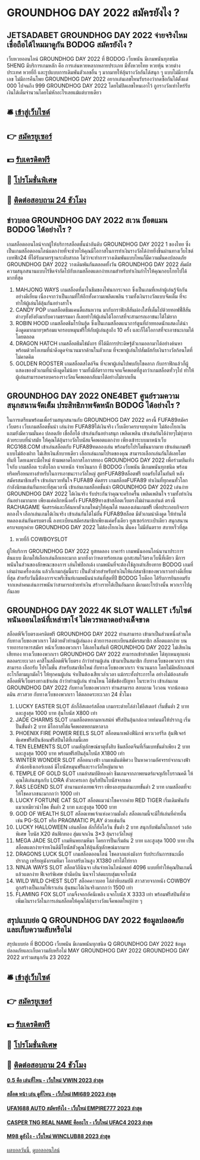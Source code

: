 # GROUNDHOG DAY 2022 สมัครยังไง ?
## JETSADABET GROUNDHOG DAY 2022 จ่ายจริงไหม เชื่อถือได้ไหมมาดูกัน BODOG สมัครยังไง ?
เว็บหวยออนไลน์ GROUNDHOG DAY 2022 ที่ BODOG เว็บพนัน มีเกมพนันทุกชนิด 5HENG มีบริการเกมหลัก คือ การเล่นหวยหลากหลายประเภท มีทั้งหวยไทย หวยหุ้น หวยต่างประเทศ หวยยี่กี และรูปแบบการเดิมพันตัวเลขอื่น ๆ มากมายให้ลุ้นรางวัลกันได้สนุก ๆ แบบไม่มีการอั้นเลข ไม่มีการคืนโพย GROUNDHOG DAY 2022 อยากเล่นเลขไหนรับรองว่ากดซื้อกันได้ตั้งแต่ 000 ไปจนถึง 999 GROUNDHOG DAY 2022 โดยไม่ปิดเลขไหนเอาไว้ ถูกรางวัลเท่าไหร่รับเงินได้เต็มจำนวนโดยไม่หักอะไรเลยแม้แต่บาทเดียว

## 🛎 [เข้าสู่เว็บไซต์](https://bit.ly/3SdLNi2)
## 👉 [สมัครยูเซอร์](https://bit.ly/3SdLNi2)
## 💵 [รับเครดิตฟรี](https://bit.ly/3dyRKHj)
## 👑 [โปรโมชั่นพิเศษ](https://bit.ly/3dyRKHj)
## 📱 [ติดต่อสอบถาม 24 ชัวโมง](https://bit.ly/3dyRKHj)

## ข่าวบอล GROUNDHOG DAY 2022 สเวน บ็อตแมน BODOG ได้อย่างไร ?
เกมสล็อตออนไลน์จากผู้ให้บริการสล็อตชั้นนำอันดับ GROUNDHOG DAY 2022 1 ของไทย ซึ่งเป็นเกมสล็อตออนไลน์แตกง่ายที่จะช่วยให้คุณมีโอกาสในการทำเงินรางวัลได้ง่ายยิ่งขึ้นผ่านทางเว็บไซต์ เบทฟิก24 ที่ได้รับมาตรฐานระดับสากล ไม่ว่าจะทำการวางเดิมพันแบบไหนก็มีความมั่นคงปลอดภัย GROUNDHOG DAY 2022 วางเดิมพันกันตลอดทั้งวัน GROUNDHOG DAY 2022 สัมผัสความสนุกสนานแบบไร้ขีดจำกัดไปกับเกมสล็อตแตกง่ายเกมสำหรับทำเงินกำไรให้คุณกอบโกยไปได้มากที่สุด
1. MAHJONG WAYS เกมสล็อตที่มาในธีมของไพ่นกกระจอก ซึ่งเป็นเกมที่เหล่าผู้เล่นรู้จักกันอย่างดีเยี่ยม เนื่องจากว่าเป็นเกมที่ให้อีกทั้งความเพลิดเพลิน รวมทั้งเงินรางวัลแบบจัดเต็ม ที่จะทำให้ผู้เล่นได้ลุ้นกันอย่างสาใจ
2. CANDY POP เกมสล็อตธีมแคนดี้แสนหวาน มากับกราฟิกสีสันผ่องใสที่เต็มไปด้วยทอฟฟี่สีสันต่างๆทั้งยังยังมากับความธรรมดา ก็เลยทำให้ผู้เล่นได้โอกาสที่จะสามารถเอาชนะได้ไม่ยาก
3. ROBIN HOOD เกมสล็อตธีมโรบินฮู้ด ซึ่งเป็นเกมสล็อตแนวการ์ตูนที่ถ่ายทอดนักแสดงได้น่าดึงดูดมากมายๆพร้อมแจกรอบหมุนฟรีให้กับผู้เล่นสูงถึง 10 ครั้ง และก็ได้โอกาสที่จะเอาชนะเกมได้โดยตลอด
4. DRAGON HATCH เกมสล็อตธีมไข่มังกร ที่ได้มีการประดิษฐ์ตัวเกมออกมาได้อย่างค้นหา พร้อมด้วยไอเทมที่น่าดึงดูดจำนวนมากด้านในตัวเกม ที่จะพาผู้เล่นไปสัมผัสกับเงินรางวัลก้อนโตที่ไม่คาดคิด
5. GOLDEN ROOSTER เกมสล็อตสไตล์จีน ที่จะพาผู้เล่นไปพบกับโชคลาภ กับกราฟิกแล้วก็ผู้แสดงของตัวเกมที่น่าดึงดูดไม่น้อย รวมทั้งมีอัตราการแจกแจ็คพอตที่สูงกว่าเกมสล็อตทั่วๆไป ทำให้ผู้เล่นสามารถครอบครองรางวัลแจ็คพอตกลับมาได้อย่างไม่ยากเย็น

## GROUNDHOG DAY 2022 ONE4BET ศูนย์รวมความสนุกสนานจัดเต็ม ประสิทธิภาพจัดหนัก BODOG ได้อย่างไร ?
ในการเตรียมพร้อมเพื่อร่วมสนุกสนานกับ GROUNDHOG DAY 2022 ตรงนี้ FUFA89สมัครเว็บตรง เว็บเกมสล็อตชั้นนำ เล่นง่าย FUFA89ได้เงินจริง เว็บเดียวครบจบทุกค่าย ไม่ต้องโยกเงิน แถมยังมีความมั่นคง ปลอดภัย เชื่อถือได้ เข้าเล่นกันอย่างสนุก เพลิดเพลิน เข้าเล่นกันได้ง่ายๆไม่ยุ่งยาก ด้วยระบบที่นำสมัย ให้คุณได้ลุ้นรางวัลโบนัสแจ็คพอตแตกง่าย เพียงเข้าระบบมาหน้าเว็บ RCG168.COM เข้าเล่นสล็อตกับ FUFA89ทดลองเล่น
พร้อมรับโปรโมชั่นมากมาย เข้าเล่นเกมฟรี แบบไม่ต้องฝาก ไม่เสียเงินสักบาทเดียว เลือกเล่นเกมโปรดของคุณ สามารถเลือกเล่นกันได้เลยโดยทันที โดยเฉพาะมือใหม่ ห้ามพลาดโอกาสโอกาสทอง GROUNDHOG DAY 2022 เพื่อร่วมบันเทิงใจกับ เกมสล็อต ระดับโลก แจกหนัก จ่ายเงินมาก ที่ BODOG เว็บพนัน มีเกมพนันทุกชนิด พร้อมทริคหรือหนทางสำหรับในการเอาชนะรางวัลใหญ่ สูตรFUFA89สล็อตฟรี ยอมรับได้ในทันที หลังสมัครสมาชิกเสร็จ เข้าเล่นรวยทันใจ
FUFA89 คัดสรร เกมสล็อตFUFA89 ทำเงินที่ทุกคนทั่วโลก กำลังนิยมเล่นกันเยอะที่สุดเวลานี้ เข้าเล่นเกมสล็อตชั้นนำ GROUNDHOG DAY 2022 เล่นง่าย GROUNDHOG DAY 2022 ได้เงินจริง รับประกันว่าคุณจะครึกครื้น เพลิดเพลินใจ รวมทั้งทำเงินกันอย่างมากมาย เพียงแค่คลิกหนึ่งครั้ง FUFA89ทางเข้าสล็อตเว็บตรงไม่ผ่านเอเย่นต์ ตรงนี้ RACHAGAME จัดสรรค์และก็ค้นหาตัวเกมใหม่ๆให้คุณได้ ทดลองเล่นเกมฟรี
เพื่อประกอบกิจการตกลงใจ เลือกเล่นเกมได้เงินจริง เข้าเล่นกันได้ไม่อั้น FUFA89สล็อต มีตัวเกมน่าดึงดูด ให้ท่านได้ทดลองเล่นกันครบตรงนี้ ลงทะเบียนสมัครสมาชิกเพียงแค่ครั้งเดียว ยูสเซอร์กระเป๋าเดียว สนุกสนานครบจบทุกค่าย GROUNDHOG DAY 2022 ไม่ต้องโยกเงิน มั่นคง ไม่มีอันตราย สบายเร็วที่สุด
1. หวยยี่กี COWBOYSLOT

ผู้ให้บริการ GROUNDHOG DAY 2022 ยูสทดลอง บาคาร่า เกมพนันออนไลน์นานาประการต้นแบบ มีเกมให้เลือกเล่นอีกเยอะมาก มากยิ่งกว่าหลายร้อยเกม ถูกสะสมไว้ตรงเว็บนี้ที่เดียว มีการพนันในส่วนของลักษณะของการ เล่นไพ่ป๊อกเด้ง เกมพนันที่จะต้องใช้ลูกเต๋าเสี่ยงทาย BODOG เกมที่เล่นผ่านเครื่องเล่น แล้วก็เกมกลุ่มนี้แระ เป็นตัวช่วยสำหรับทำเงินให้แก่สมาชิกของพวกเราอย่างดีเยี่ยมที่สุด สำหรับวันนี้ต้องการจะพรีเซ็นท์เกมพนันน่าเล่นที่สุดที่ปี BODOG โบด็อก ได้รับการยินยอมรับจากเหล่าคนเล่นการพนันว่าสามารถช่วยทำเงิน สร้างรายได้เป็นอันมาก มีเกมอะไรบ้างนั้น พวกเราไปดูกันเลย

## GROUNDHOG DAY 2022 4K SLOT WALLET เว็บไซต์พนันออนไลน์ที่เหล่าขาโจ๋ ไม่ควรพลาดอย่างเด็จขาด
สล็อตพีจีเว็บตรงเครดิตฟรี GROUNDHOG DAY 2022 ท่านสามารถ เข้ามาเป็นส่วนหนึ่งส่วนใด กับทางเว็บของพวกเรา ได้ด้วยตัวท่านผู้เล่นเอง ด้วยการลงทะเบียนสมัครสมาชิก สล็อตแตกง่าย บนรายการอาหารสมัคร หน้าเว็บของพวกเรา ได้เลยในทันที GROUNDHOG DAY 2022 ไม่เสียเงินเสียทอง ทางเว็บของพวกเรา GROUNDHOG DAY 2022 สามารถเข้าทำสมัคร ได้ทุกหนทุกแห่งตลอดระยะเวลา คาสิโนสล็อตพีจีเว็บตรง ถ้าว่าท่านผู้เล่น เข้ามาเป็นสมาชิก กับทางเว็บของพวกเรา ท่านสามารถ เลือกรับ โปรโมชั่น สำหรับสมาชิกใหม่ กับทางเว็บของพวกเรา จำนวนมาก โดยไม่มีหลักเกณฑ์อะไรก็ตามผูกมัดไว้ ให้ทุกคนผู้เล่น จำเป็นต้องเสียเวล่ำเวลา แม้กระทั้งประการใด อย่างไม่ต้องสงสัย สล็อตพีจีเว็บตรงทางเข้าเล่น ถ้าว่าท่านผู้เล่น ท่านไหน ได้ขัดข้องปัญหา ในระหว่าง เข้าเล่นเกม GROUNDHOG DAY 2022 กับทางเว็บของพวกเรา ท่านสามารถ สอบถาม วิงวอน จากน้องแอดมิน สาวสวย กับทางเว็บของพวกเรา ได้ตลอดระยะเวลา 24 ชั่วโมง
1. LUCKY EASTER SLOT ลักกี้อีสเตอร์สล็อต เกมกระต่ายไล่ล่าไข่อีสเตอร์ เริ่มขั้นต่ำ 2 บาท และสูงสุด 1000 บาท ลุ้นโบนัส X800 เท่า
2. JADE CHARMS SLOT เกมสล็อตหยกมหาเสน่ห์ ฟรีสปินลุ้นกล่องเวทย์มนต์ให้ปรากฏ เริ่มปั่นขั้นต่ำ 2 บาท มีโอกาสได้แจ็คพอตหยกมหาลาภ
3. PHOENIX FIRE POWER REELS SLOT สล็อตนกเพลิงฟีนิกซ์ พาวเวอร์รีล ลุ้นฟีเจอร์พิเศษฟรีสปินซ้อนฟรีสปินได้ที่เกมนี้เลย
4. TEN ELEMENTS SLOT เกมสัญลักษณ์ธาตุทั้งสิบ ธีมสล็อตจีนที่เริ่มเบทขั้นต่ำเพียง 2 บาท และสูงสุด 1000 บาท พร้อมฟรีสปินลุ้นโบนัส X1800 เท่า
5. WINTER WONDER SLOT สล็อตนางฟ้า เกมเหมันต์พิศวง ปั่นหาความอัศจรรย์จากนางฟ้าตัวน้อยธิงเกอร์เบลล์ มีโบนัสหมุนฟรีและรางวัลใหญ่มาแจก
6. TEMPLE OF GOLD SLOT เกมล่าสมบัติทองคำ ธีมเกมจากภาพยนตร์ผจญภัยโบราณคดี ให้คุณได้เล่นสนุกกับ LORA ตัวละครเอก ลุ้นรีสปินโบนัสจากเธอ
7. RAS LEGEND SLOT ตำนานแห่งเทพเจ้ารา เพียงลงทุนเล่นเบทขั้นต่ำ 2 บาท เกมสล็อตที่จะให้โชคลาภชนะมากกว่า 1000 เท่า
8. LUCKY FORTUNE CAT SLOT สล็อตแมวนำโชคจากค่าย RED TIGER เริ่มเดิมพันกับแมวเหมียวนำโชค ขั้นต่ำ 2 บาท และสูงสุด 1000 บาท
9. GOD OF WEALTH SLOT สล็อตเทพเจ้าแห่งความมั่งคั่ง สล็อตเกมนี้จะมีให้เล่นที่ค่ายอื่น เช่น PG-SLOT หรือ PRAGMATIC PLAY ด้วยเช่นกัน
10. LUCKY HALLOWEEN เล่นสล็อต ลักกี้ฮัลโลวีน ขั้นต่ำ 2 บาท สนุกกับพัมกิ้นไบเกอร์ วงล้อพิเศษ โบนัส X20 ต้นฟักทอง สุ่มแจกเงิน 3×3 ลุ้นรางวัลใหญ่
11. MEGA JADE SLOT เกมหินหยกมหึมา โดยการปั่นเริ่มต้น 2 บาท และสูงสุด 1000 บาท เป็นสล็อตแตกง่ายจ่ายเงินดีมีโบนัสตัวคูณให้ลุ้นสัญลักษณ์มากมาย
12. DRAGONS LUCK SLOT เกมสล็อตออนไลน์ โชคลาภแห่งมังกร รับประกันการชนะเมื่อปรากฏ เหรียญมังกรมหึมา โอกาสรับเงินสูง X1380 เท่าได้ไท่ยาก
13. NINJA WAYS SLOT สล็อตวิถีนินจา เส้นจ่ายเงินไลน์เพลย์ 4096 แบบที่ทำให้คุณปั่นเกมนี้แล้วแตกง่าย ฟีเจอร์พิเศษ ปามีดบิน นินจาไวล์ดแบบสุ่มแจกโบนัส
14. WILD WILD CHEST SLOT สล็อคคาวบอย ไล่ล่าหีบสมบัติ สาวสวยจากหนัง COWBOY ถูกสร้างเป็นเกมให้เราเล่น ลุ้นชนะได้เงินจริงมากกว่า 1500 เท่า
15. FLAMING FOX SLOT เกมจิ้งจอกอัคนีเพลิง แจกโบนัส X 3333 เท่า พร้อมฟรีสปินที่ช่วยเพิ่มเงินรางวัลในการเล่นสล็อตให้คุณได้ลุ้นรางวัลแจ็คพอตใหญ่ง่าย ๆ

## สรุปแบบย่อ Q GROUNDHOG DAY 2022 ข้อมูลปลอดภัยและเก็บความลับหรือไม่
สรุปแบบย่อ ที่ BODOG เว็บพนัน มีเกมพนันทุกชนิด Q GROUNDHOG DAY 2022 ข้อมูลปลอดภัยและเก็บความลับหรือไม่ MAY GROUNDHOG DAY 2022 GROUNDHOG DAY 2022 มาร่วมสนุกกัน 23 2022

## 🛎 [เข้าสู่เว็บไซต์](https://bit.ly/3SdLNi2)
## 👉 [สมัครยูเซอร์](https://bit.ly/3SdLNi2)
## 💵 [รับเครดิตฟรี](https://bit.ly/3dyRKHj)
## 👑 [โปรโมชั่นพิเศษ](https://bit.ly/3dyRKHj)
## 📱 [ติดต่อสอบถาม 24 ชัวโมง](https://bit.ly/3dyRKHj)

#### [0.5 คือ เล่นที่ไหน - เว็บใหม่ VWIN 2023 ล่าสุด](https://atom.io/themes/0.5%20คือ%20เล่นที่ไหน%20-%20เว็บใหม่%20vwin%202023%20ล่าสุด)
#### [สล็อต หน้า เล่น ดูที่ไหน - เว็บใหม่ IMI689 2023 ล่าสุด](https://atom.io/themes/สล็อต%20หน้า%20เล่น%20ดูที่ไหน%20-%20เว็บใหม่%20imi689%202023%20ล่าสุด)
#### [UFA1688 AUTO สมัครยังไง - เว็บใหม่ EMPIRE777 2023 ล่าสุด](https://atom.io/themes/ufa1688%20auto%20สมัครยังไง%20-%20เว็บใหม่%20empire777%202023%20ล่าสุด)
#### [CASPER TNG REAL NAME คืออะไร - เว็บใหม่ UFAC4 2023 ล่าสุด](https://atom.io/themes/casper%20tng%20real%20name%20คืออะไร%20-%20เว็บใหม่%20ufac4%202023%20ล่าสุด)
#### [M98 ดูยังไง - เว็บใหม่ WINCLUB88 2023 ล่าสุด](https://atom.io/themes/m98%20ดูยังไง%20-%20เว็บใหม่%20winclub88%202023%20ล่าสุด)

[ผลบอลวันนี้](https://siamsport.tv "ผลบอลวันนี้"), [ดูบอลออนไลน์](https://siamsport.tv/ดูบอลสด "ดูบอลออนไลน์")